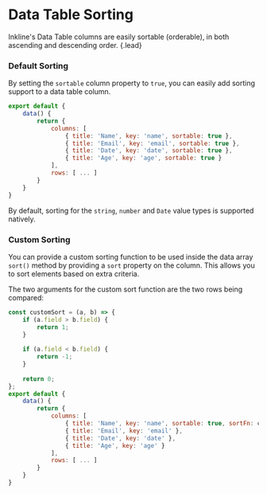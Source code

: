 # Data Table Sorting
Inkline's Data Table columns are easily sortable (orderable), in both ascending and descending order. {.lead}

### Default Sorting
By setting the `sortable` column property to `true`, you can easily add sorting support to a data table column.

~~~js
export default {
    data() {
        return {
            columns: [
                { title: 'Name', key: 'name', sortable: true },
                { title: 'Email', key: 'email', sortable: true },
                { title: 'Date', key: 'date', sortable: true },
                { title: 'Age', key: 'age', sortable: true }
            ],
            rows: [ ... ]
        }
    }
}
~~~

By default, sorting for the `string`, `number` and `Date` value types is supported natively. 

<i-code-preview title="Data Table Default Sorting" link="https://github.com/inkline/inkline/tree/master/src/components/Datatable/index.vue">

<i-datatable :columns="columns" :rows="rows" />

<template v-slot:html>

~~~html
<i-datatable :columns="columns" :rows="rows" />
~~~

</template>
<template v-slot:js>

~~~js
export default {
    data() {
        return {
            columns: [
                { title: 'Name', key: 'name', sortable: true },
                { title: 'Email', key: 'email', sortable: true },
                { title: 'Date', key: 'date', sortable: true },
                { title: 'Age', key: 'age', sortable: true }
            ],
            rows: [
                { id: '1', name: 'Alice Spring', email: 'alice.spring@email.com', date: '2016/04/25', age: 26 },
                { id: '2', name: 'Connie Tenamn', email: 'connie.tenman@email.com', date: '2019/07/07', age: 30 },
                { id: '3', name: 'John Reid', email: 'john.reid@email.com', date: '2018/05/12', age: 28 },
                { id: '4', name: 'Robert Smith', email: 'robert.smith@email.com', date: '2017/08/16', age: 34 },
                { id: '5', name: 'Lisa Hendricks', email: 'lisa.hendricks@email.com', date: '2014/12/01', age: 31 }
            ]
        }
    }
}
~~~

</template>
</i-code-preview>


### Custom Sorting
You can provide a custom sorting function to be used inside the data array `sort()` method by providing a `sort` property on the column. This allows you to sort elements based on extra criteria. 

The two arguments for the custom sort function are the two rows being compared:

~~~js
const customSort = (a, b) => {
    if (a.field > b.field) {
        return 1;
    }
    
    if (a.field < b.field) {
        return -1;
    }
    
    return 0;
};
export default {
    data() {
        return {
            columns: [
                { title: 'Name', key: 'name', sortable: true, sortFn: customSort },
                { title: 'Email', key: 'email' },
                { title: 'Date', key: 'date' },
                { title: 'Age', key: 'age' }
            ],
            rows: [ ... ]
        }
    }
}
~~~

<i-code-preview title="Data Table Custom Sorting" link="https://github.com/inkline/inkline/tree/master/src/components/Datatable/index.vue">

<i-datatable :columns="customSortColumns" :rows="rows" />

<template v-slot:html>

~~~html
<i-datatable :columns="columns" :rows="rows" />
~~~

</template>
<template v-slot:js>

~~~js
export default {
    data() {
        return {
            columns: [
                { title: 'Name', key: 'name', sortable: true, sortFn: customSort },
                { title: 'Email', key: 'email' },
                { title: 'Date', key: 'date' },
                { title: 'Age', key: 'age' }
            ],
            rows: [
                { id: '1', name: 'Alice Spring', email: 'alice.spring@email.com', date: '2016/04/25', age: 26 },
                { id: '2', name: 'Connie Tenamn', email: 'connie.tenman@email.com', date: '2019/07/07', age: 30 },
                { id: '3', name: 'John Reid', email: 'john.reid@email.com', date: '2018/05/12', age: 28 },
                { id: '4', name: 'Robert Smith', email: 'robert.smith@email.com', date: '2017/08/16', age: 34 },
                { id: '5', name: 'Lisa Hendricks', email: 'lisa.hendricks@email.com', date: '2014/12/01', age: 31 }
            ]
        }
    }
}
~~~

</template>
</i-code-preview>
